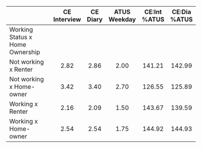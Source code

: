 
|                      | CE<br>Interview |  CE<br>Diary | ATUS<br>Weekday | CE:Int<br>%ATUS | CE:Dia<br>%ATUS |
| -------------------- | :----------: | :----------: | :----------: | :----------: | :----------: |
| Working Status x Home Ownership |              |              |              |              |              |
| Not working x Renter |         2.82 |         2.86 |         2.00 |       141.21 |       142.99 |
| Not working x Home-owner |         3.42 |         3.40 |         2.70 |       126.55 |       125.89 |
| Working x Renter     |         2.16 |         2.09 |         1.50 |       143.67 |       139.59 |
| Working x Home-owner |         2.54 |         2.54 |         1.75 |       144.92 |       144.93 |

